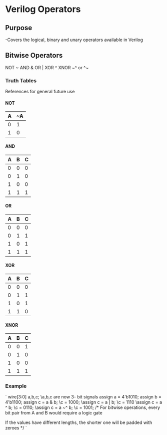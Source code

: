 # Verilog Operators

## Purpose
-Covers the logical, binary and unary operators available in Verilog

## Bitwise Operators
NOT ~
AND &
OR |
XOR ^
XNOR ~^ or ^~

### Truth Tables
References for general future use
#### NOT
A|~A
-|--
0|1
1|0

#### AND
A|B|C
-|-|-
0|0|0
0|1|0
1|0|0
1|1|1

#### OR
A|B|C
-|-|-
0|0|0
0|1|1
1|0|1
1|1|1

#### XOR
A|B|C
-|-|-
0|0|0
0|1|1
1|0|1
1|1|0

#### XNOR
A|B|C
-|-|-
0|0|1
0|1|0
1|0|0
1|1|1



### Example
`
wire[3:0] a,b,c; \\a,b,c are now 3- bit signals
assign a = 4'b1010;
assign b = 4'b1100;
assign c = a & b; \\c = 1000;
\\assign c = a | b; \\c = 1110
\\assign c = a ^ b; \\c = 0110;
\\assign c = a ~^ b; \\c = 1001;
/*
For bitwise operations, every bit pair from A and B would
require a logic gate

If the values have different lengths, the shorter one will be padded
with zeroes
*/
`



